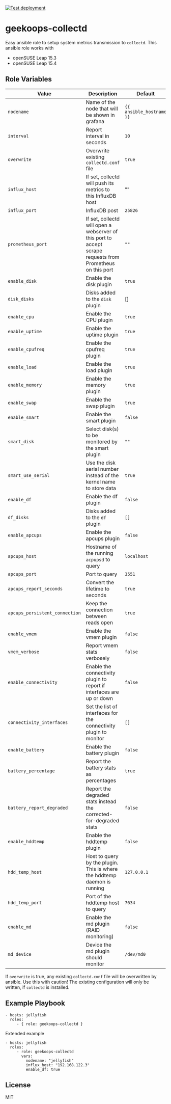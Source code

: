 [![Test deployment](https://github.com/GeekOops/geekoops-collectd/actions/workflows/CI.yml/badge.svg)](https://github.com/GeekOops/geekoops-collectd/actions/workflows/CI.yml)

# geekoops-collectd

Easy ansible role to setup system metrics transmission to `collectd`. This ansible role works with

- openSUSE Leap 15.3
- openSUSE Leap 15.4


## Role Variables

| Value | Description | Default |
|-------|-------------|---------|
|`nodename`| Name of the node that will be shown in grafana | `{{ ansible_hostname }}` |
|`interval`| Report interval in seconds | `10` |
|`overwrite`| Overwrite existing `collectd.conf` file | `true` |
|`influx_host`| If set, collectd will push its metrics to this InfluxDB host | "" |
|`influx_port`| InfluxDB post | `25826` |
|`prometheus_port`| If set, collectd will open a webserver of this port to accept scrape requests from Prometheus on this port | `""` |
|`enable_disk`| Enable the disk plugin | `true` |
|`disk_disks`| Disks added to the `disk` plugin | [] |
|`enable_cpu`| Enable the CPU plugin | `true` |
|`enable_uptime`| Enable the uptime plugin | `true` |
|`enable_cpufreq`| Enable the cpufreq plugin | `true` |
|`enable_load`| Enable the load plugin | `true` |
|`enable_memory`| Enable the memory plugin | `true` |
|`enable_swap`| Enable the swap plugin | `true` |
|`enable_smart`| Enable the smart plugin | `false` |
|`smart_disk` | Select disk(s) to be monitored by the smart plugin | `""` |
|`smart_use_serial` | Use the disk serial number instead of the kernel name to store data | `true` |
|`enable_df`| Enable the df plugin | `false` |
|`df_disks`| Disks added to the `df` plugin | `[]` |
|`enable_apcups`| Enable the apcups plugin | `false` |
|`apcups_host` | Hostname of the running `acpupsd` to query | `localhost` |
|`apcups_port` | Port to query | `3551` |
|`apcups_report_seconds` | Convert the lifetime to seconds | `true` |
|`apcups_persistent_connection` | Keep the connection between reads open | `true` |
|`enable_vmem`| Enable the vmem plugin | `false` |
|`vmem_verbose`| Report vmem stats verbosely | `false` |
|`enable_connectivity`| Enable the connectivity plugin to report if interfaces are up or down | `false` |
|`connectivity_interfaces`| Set the list of interfaces for the connectivity plugin to monitor | `[]` |
|`enable_battery` | Enable the battery plugin | `false` |
|`battery_percentage` | Report the battery stats as percentages | `true` |
|`battery_report_degraded` | Report the degraded stats instead the corrected-for-degraded stats | `false` |
|`enable_hddtemp` | Enable the hddtemp plugin | `false` |
|`hdd_temp_host` | Host to query by the plugin. This is where the hddtemp daemon is running | `127.0.0.1` |
|`hdd_temp_port` | Port of the hddtemp host to query | `7634` |
|`enable_md` | Enable the md plugin (RAID monitoring) | `false` |
|`md_device` | Device the md plugin should monitor | `/dev/md0` |



If `overwrite` is true, any existing `collectd.conf` file will be overwritten by ansible. Use this with caution! The existing configuration will only be written, if `collectd` is installed.

## Example Playbook

    - hosts: jellyfish
      roles:
         - { role: geekoops-collectd }

Extended example

    - hosts: jellyfish
      roles:
         - role: geekoops-collectd
           vars:
             nodename: "jellyfish"
             influx_host: "192.168.122.3"
             enable_df: true

## License

MIT
